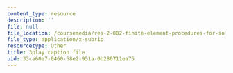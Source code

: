 ```yaml
---
content_type: resource
description: ''
file: null
file_location: /coursemedia/res-2-002-finite-element-procedures-for-solids-and-structures-spring-2010/33ca60e7046058e2951a0b280711ea75_o2Vlt1avXCs.vtt
file_type: application/x-subrip
resourcetype: Other
title: 3play caption file
uid: 33ca60e7-0460-58e2-951a-0b280711ea75
---
```

